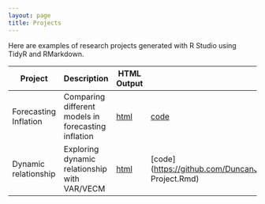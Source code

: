 ```yaml
---
layout: page
title: Projects
---
```


Here are examples of research projects generated with R Studio using TidyR and RMarkdown.

Project | Description | HTML Output | Rmd Code
--- | --- | --- | ---
Forecasting Inflation | Comparing different models in forecasting inflation | [html](https://DuncanJMUG.github.io/Project.html) | [code](https://github.com/DuncanJMUG/DuncanJMUG.github.io/blob/main/Project.Rmd)|
Dynamic relationship | Exploring dynamic relationship with VAR/VECM | [html](https://DuncanJMUG.github.io/VAR-Project.html) | [code](https://github.com/DuncanJMUG/DuncanJMUG.github.io/blob/main/VAR Project.Rmd)
